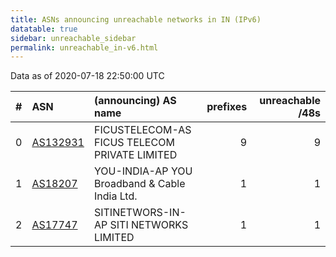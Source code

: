 ```yaml
---
title: ASNs announcing unreachable networks in IN (IPv6)
datatable: true
sidebar: unreachable_sidebar
permalink: unreachable_in-v6.html
---
```


Data as of 2020-07-18 22:50:00 UTC


<div class="datatable-begin"></div>

|   # | ASN                                      | (announcing) AS name                              |   prefixes |   unreachable /48s |
|----:|:-----------------------------------------|:--------------------------------------------------|-----------:|-------------------:|
|   0 | [AS132931](unreachable_AS132931-v6.html) | FICUSTELECOM-AS FICUS TELECOM PRIVATE LIMITED     |          9 |                  9 |
|   1 | [AS18207](unreachable_AS18207-v6.html)   | YOU-INDIA-AP YOU Broadband &amp; Cable India Ltd. |          1 |                  1 |
|   2 | [AS17747](unreachable_AS17747-v6.html)   | SITINETWORS-IN-AP SITI NETWORKS LIMITED           |          1 |                  1 |

<div class="datatable-end"></div>